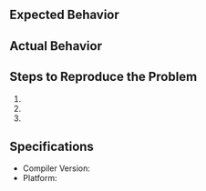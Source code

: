 ## Expected Behavior


## Actual Behavior


## Steps to Reproduce the Problem

  1.
  2.
  3.


## Specifications

  - Compiler Version:
  - Platform:
